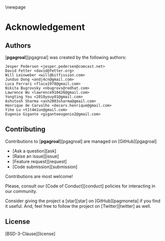 \newpage

# Acknowledgement

## Authors

[**pgagroal**][pgagroal] was created by the following authors:

```
Jesper Pedersen <jesper.pedersen@comcast.net>
David Fetter <david@fetter.org>
Will Leinweber <will@bitfission.com>
Junduo Dong <andj4cn@gmail.com>
Luca Ferrari <fluca1978@gmail.com>
Nikita Bugrovsky <nbugrovs@redhat.com>
Lawrence Wu <lawrence910426@gmail.com>
Yongting You <2010youy01@gmail.com>
Ashutosh Sharma <ash2003sharma@gmail.com>
Henrique de Carvalho <decarv.henrique@gmail.com>
Yihe Lu <t1t4m1un@gmail.com>
Eugenio Gigante <giganteeugenio2@gmail.com>
```

## Contributing

Contributions to [**pgagroal**][pgagroal] are managed on [GitHub][pgagroal]

* [Ask a question][ask]
* [Raise an issue][issue]
* [Feature request][request]
* [Code submission][submission]

Contributions are most welcome!

Please, consult our [Code of Conduct][conduct] policies for interacting in our
community.

Consider giving the project a [star][star] on
[GitHub][pagmoneta] if you find it useful. And, feel free to follow
the project on [Twitter][twitter] as well.

## License

[BSD-3-Clause][license]

